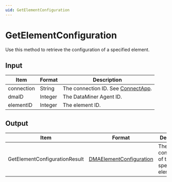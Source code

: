 ```yaml
---
uid: GetElementConfiguration
---
```


# GetElementConfiguration

Use this method to retrieve the configuration of a specified element.

## Input

| Item       | Format  | Description                                          |
|------------|---------|------------------------------------------------------|
| connection | String  | The connection ID. See [ConnectApp](xref:ConnectApp). |
| dmaID      | Integer | The DataMiner Agent ID.                              |
| elementID  | Integer | The element ID.                                      |

## Output

| Item | Format | Description |
|--|--|--|
| GetElementConfigurationResult | [DMAElementConfiguration](xref:DMAElementConfiguration) | The configuration of the specified element. |
